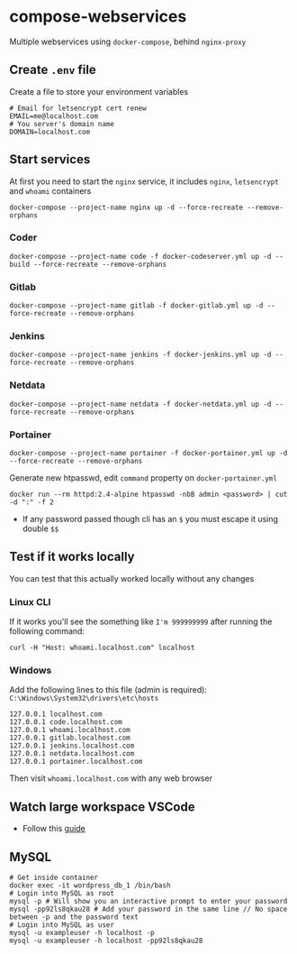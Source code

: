 # compose-webservices

Multiple webservices using `docker-compose`, behind `nginx-proxy`

## Create `.env` file

Create a file to store your environment variables

```shell
# Email for letsencrypt cert renew
EMAIL=me@localhost.com
# You server's domain name
DOMAIN=localhost.com
```

## Start services

At first you need to start the `nginx` service, it includes `nginx`, `letsencrypt` and `whoami` containers

```shell
docker-compose --project-name nginx up -d --force-recreate --remove-orphans
```

### Coder

```shell
docker-compose --project-name code -f docker-codeserver.yml up -d --build --force-recreate --remove-orphans
```

### Gitlab

```shell
docker-compose --project-name gitlab -f docker-gitlab.yml up -d --force-recreate --remove-orphans
```

### Jenkins

```shell
docker-compose --project-name jenkins -f docker-jenkins.yml up -d --force-recreate --remove-orphans
```

### Netdata

```shell
docker-compose --project-name netdata -f docker-netdata.yml up -d --force-recreate --remove-orphans
```

### Portainer

```shell
docker-compose --project-name portainer -f docker-portainer.yml up -d --force-recreate --remove-orphans
```

Generate new htpasswd, edit `command` property on `docker-portainer.yml`

```shell
docker run --rm httpd:2.4-alpine htpasswd -nbB admin <password> | cut -d ":" -f 2
```

* If any password passed though cli has an `$` you must escape it using double `$$`

## Test if it works locally

You can test that this actually worked locally without any changes

### Linux CLI

If it works you'll see the something like `I'm 999999999` after running the following command:

```shell
curl -H "Host: whoami.localhost.com" localhost
```

### Windows

Add the following lines to this file (admin is required): `C:\Windows\System32\drivers\etc\hosts`

```shell
127.0.0.1 localhost.com
127.0.0.1 code.localhost.com
127.0.0.1 whoami.localhost.com
127.0.0.1 gitlab.localhost.com
127.0.0.1 jenkins.localhost.com
127.0.0.1 netdata.localhost.com
127.0.0.1 portainer.localhost.com
```

Then visit `whoami.localhost.com` with any web browser

## Watch large workspace VSCode

* Follow this [guide](https://code.visualstudio.com/docs/setup/linux#_visual-studio-code-is-unable-to-watch-for-file-changes-in-this-large-workspace-error-enospc)

## MySQL

```shell
# Get inside container
docker exec -it wordpress_db_1 /bin/bash
# Login into MySQL as root
mysql -p # Will show you an interactive prompt to enter your password
mysql -pp92ls8qkau28 # Add your password in the same line // No space between -p and the password text
# Login into MySQL as user
mysql -u exampleuser -h localhost -p
mysql -u exampleuser -h localhost -pp92ls8qkau28
```
